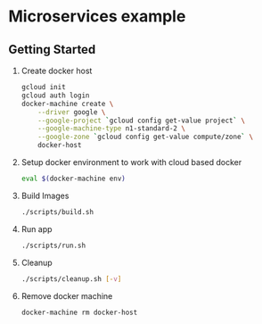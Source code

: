 # Microservices example

## Getting Started
1. Create docker host
    ```bash
    gcloud init
    gcloud auth login
    docker-machine create \
        --driver google \
        --google-project `gcloud config get-value project` \
        --google-machine-type n1-standard-2 \
        --google-zone `gcloud config get-value compute/zone` \
        docker-host
    ```

1. Setup docker environment to work with cloud based docker
    ```bash
    eval $(docker-machine env) 
    ```

1. Build Images
    ```bash
    ./scripts/build.sh
    ```

1. Run app
    ```bash
    ./scripts/run.sh
    ```

1. Cleanup
    ```bash
    ./scripts/cleanup.sh [-v]
    ```

1. Remove docker machine
    ```bash
    docker-machine rm docker-host
    ```
